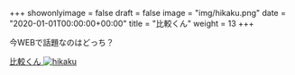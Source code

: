 +++
showonlyimage = false
draft = false
image = "img/hikaku.png"
date = "2020-01-01T00:00:00+00:00"
title = "比較くん"
weight = 13
+++

今WEBで話題なのはどっち？

<!--more-->

[比較くん
![hikaku][1]
](https://xiidec.appspot.com/vschart.html?q=%E7%8A%AC%2C%E7%8C%AB)


[1]: /img/hikaku.png